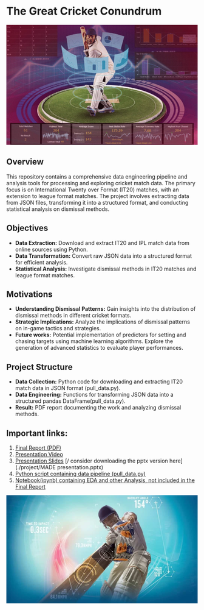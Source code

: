 # The Great Cricket Conundrum
![stick_image_2](1689827968897.jpg)
## Overview

This repository contains a comprehensive data engineering pipeline and analysis tools for processing and exploring cricket match data. The primary focus is on International Twenty over Format (IT20) matches, with an extension to league format matches. The project involves extracting data from JSON files, transforming it into a structured format, and conducting statistical analysis on dismissal methods.

## Objectives

- **Data Extraction:** Download and extract IT20 and IPL match data from online sources using Python.
- **Data Transformation:** Convert raw JSON data into a structured format for efficient analysis.
- **Statistical Analysis:** Investigate dismissal methods in IT20 matches and league format matches.

## Motivations

- **Understanding Dismissal Patterns:** Gain insights into the distribution of dismissal methods in different cricket formats.
- **Strategic Implications:** Analyze the implications of dismissal patterns on in-game tactics and strategies.
- **Future works:** Potential implementation of predictors for setting and chasing targets using machine learning algorithms. Explore the generation of advanced statistics to evaluate player performances.

## Project Structure

- **Data Collection:** Python code for downloading and extracting IT20 match data in JSON format (pull_data.py).
- **Data Engineering:** Functions for transforming JSON data into a structured pandas DataFrame(pull_data.py).
- **Result:** PDF report documenting the work and analyzing dismissal methods.

## Important links:
1. [Final Report (PDF)](./project/report.pdf)
2. [Presentation Video](./project/presentation-video.mp4)
3. [Presentation Slides](./project/slides.pdf)  [/ consider downloading the pptx version here](./project/MADE presentation.pptx)
4. [Python script containing data pipeline (pull_data.py)](./project/pull_data.py)
5. [Notebook(ipynb) containing EDA and other Analysis, not included in the Final Report](./project/Analysis_Experiments.ipynb)

![stock_img_1](1679755900405.jpg)

